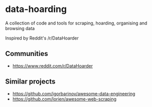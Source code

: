 # data-hoarding

A collection of code and tools for scraping, hoarding, organising and browsing data

Inspired by Reddit's /r/DataHoarder

## Communities

- https://www.reddit.com/r/DataHoarder

## Similar projects

- https://github.com/igorbarinov/awesome-data-engineering
- https://github.com/lorien/awesome-web-scraping

